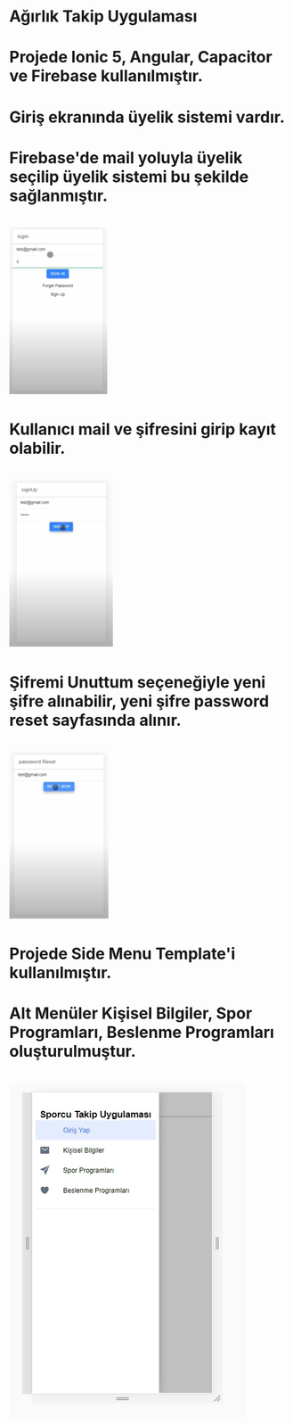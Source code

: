 # Ağırlık Takip Uygulaması
# Projede Ionic 5, Angular, Capacitor ve Firebase kullanılmıştır.


# Giriş ekranında üyelik sistemi vardır.

# Firebase'de mail yoluyla üyelik seçilip üyelik sistemi bu şekilde sağlanmıştır.
# ![alt text](https://github.com/canakcan/firebase_login/blob/master/giris.png)

# Kullanıcı mail ve şifresini girip kayıt olabilir.
# ![alt text](https://github.com/canakcan/firebase_login/blob/master/kayitol.png)

# Şifremi Unuttum seçeneğiyle yeni şifre alınabilir, yeni şifre password reset sayfasında alınır.
# ![alt text](https://github.com/canakcan/firebase_login/blob/master/sifrereset.png)

# Projede Side Menu Template'i kullanılmıştır.

# Alt Menüler Kişisel Bilgiler, Spor Programları, Beslenme Programları oluşturulmuştur.

# ![alt text](https://github.com/canakcan/firebase_login/blob/master/anamenu.jpg)
 
